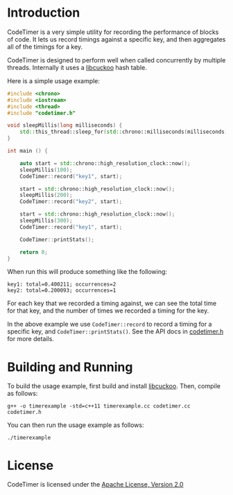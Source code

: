 # Introduction

CodeTimer is a very simple utility for recording the performance of blocks of code. It lets us record timings against a specific key,
and then aggregates all of the timings for a key.

CodeTimer is designed to perform well when called concurrently by multiple threads. Internally it uses a
[libcuckoo](https://github.com/efficient/libcuckoo) hash table.

Here is a simple usage example:

```c++
#include <chrono>
#include <iostream>
#include <thread>
#include "codetimer.h"

void sleepMillis(long milliseconds) {
    std::this_thread::sleep_for(std::chrono::milliseconds(milliseconds));
}

int main () {

    auto start = std::chrono::high_resolution_clock::now();
    sleepMillis(100);
    CodeTimer::record("key1", start);

    start = std::chrono::high_resolution_clock::now();
    sleepMillis(200);
    CodeTimer::record("key2", start);

    start = std::chrono::high_resolution_clock::now();
    sleepMillis(300);
    CodeTimer::record("key1", start);

    CodeTimer::printStats();

    return 0;
}
```

When run this will produce something like the following:

```
key1: total=0.400211; occurrences=2
key2: total=0.200093; occurrences=1
```

For each key that we recorded a timing against, we can see the total time for that key, and the number of times we recorded a timing for the key.

In the above example we use `CodeTimer::record` to record a timing for a specific key, and ```CodeTimer::printStats()```. See the API docs in
[codetimer.h](codetimer.h) for more details.

# Building and Running

To build the usage example, first build and install [libcuckoo](https://github.com/efficient/libcuckoo). Then, compile as follows:

```
g++ -o timerexample -std=c++11 timerexample.cc codetimer.cc codetimer.h
```

You can then run the usage example as follows:

```
./timerexample
```

# License

CodeTimer is licensed under the [Apache License, Version 2.0](LICENSE.md)















